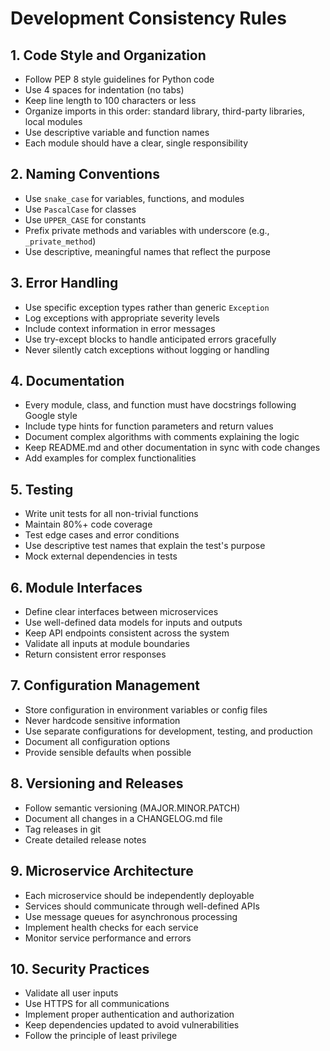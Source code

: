 # Development Consistency Rules

## 1. Code Style and Organization

- Follow PEP 8 style guidelines for Python code
- Use 4 spaces for indentation (no tabs)
- Keep line length to 100 characters or less
- Organize imports in this order: standard library, third-party libraries, local modules
- Use descriptive variable and function names
- Each module should have a clear, single responsibility

## 2. Naming Conventions

- Use `snake_case` for variables, functions, and modules
- Use `PascalCase` for classes
- Use `UPPER_CASE` for constants
- Prefix private methods and variables with underscore (e.g., `_private_method`)
- Use descriptive, meaningful names that reflect the purpose

## 3. Error Handling

- Use specific exception types rather than generic `Exception`
- Log exceptions with appropriate severity levels
- Include context information in error messages
- Use try-except blocks to handle anticipated errors gracefully
- Never silently catch exceptions without logging or handling

## 4. Documentation

- Every module, class, and function must have docstrings following Google style
- Include type hints for function parameters and return values
- Document complex algorithms with comments explaining the logic
- Keep README.md and other documentation in sync with code changes
- Add examples for complex functionalities

## 5. Testing

- Write unit tests for all non-trivial functions
- Maintain 80%+ code coverage
- Test edge cases and error conditions
- Use descriptive test names that explain the test's purpose
- Mock external dependencies in tests

## 6. Module Interfaces

- Define clear interfaces between microservices
- Use well-defined data models for inputs and outputs
- Keep API endpoints consistent across the system
- Validate all inputs at module boundaries
- Return consistent error responses

## 7. Configuration Management

- Store configuration in environment variables or config files
- Never hardcode sensitive information
- Use separate configurations for development, testing, and production
- Document all configuration options
- Provide sensible defaults when possible

## 8. Versioning and Releases

- Follow semantic versioning (MAJOR.MINOR.PATCH)
- Document all changes in a CHANGELOG.md file
- Tag releases in git
- Create detailed release notes

## 9. Microservice Architecture

- Each microservice should be independently deployable
- Services should communicate through well-defined APIs
- Use message queues for asynchronous processing
- Implement health checks for each service
- Monitor service performance and errors

## 10. Security Practices

- Validate all user inputs
- Use HTTPS for all communications
- Implement proper authentication and authorization
- Keep dependencies updated to avoid vulnerabilities
- Follow the principle of least privilege
